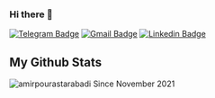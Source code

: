 ### Hi there 👋 <br>
[![Telegram Badge](https://img.shields.io/badge/-Telegram-blue?style=flat&logo=telegram&logoColor=white&link=https://t.me/amirPourastarabadi)](https://t.me/amirPourastarabadi)
[![Gmail Badge](https://img.shields.io/badge/-amirpourastarabadi@gmail.com-c14438?style=flat&logo=Gmail&logoColor=white&link=mailto:amirpourastarabadi@gmail.com)](mailto:amirpourastarabadi@gmail.com)
[![Linkedin Badge](https://img.shields.io/badge/-Amir%20Pourastarabadi-0072b1?style=flat&logo=Linkedin&logoColor=white&link=https://www.linkedin.com/in/amir-pourastarabadi/)](https://www.linkedin.com/in/amir-pourastarabadi/) 

## My Github Stats


<p align=left> <img src=https://komarev.com/ghpvc/?username=amirpourastarabadi alt=amirpourastarabadi /> Since November 2021</p>





<!--
[![Anurag's github stats](https://github-readme-stats.vercel.app/api?username=amirpourastarabadi&count_private=true&show_icons=true&include_all_commits=true)](https://github.com/anuraghazra/github-readme-stats)

[![Top Langs](https://github-readme-stats.vercel.app/api/top-langs/?username=amirpourastarabadi&layout=compact)](https://github.com/amirpourastarabadi)
**amirpourastarabadi/amirpourastarabadi** is a ✨ _special_ ✨ repository because its `README.md` (this file) appears on your GitHub profile.

Here are some ideas to get you started:

- 🔭 I’m currently working on ...
- 🌱 I’m currently learning ...
- 👯 I’m looking to collaborate on ...
- 🤔 I’m looking for help with ...
- 💬 Ask me about ...
- 📫 How to reach me: ...
- 😄 Pronouns: ...
- ⚡ Fun fact: ...
-->
